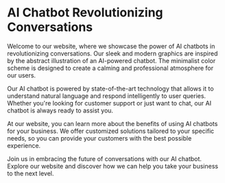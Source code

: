 <!--
Write me markdown content of website with wallpaper:

"An abstract illustration of an AI-powered chatbot, with sleek and modern graphics and a minimalist color scheme."

The header of the page should not be copy of the text but rather a real content of the website which is using this wallpaper.
-->

<!--font:Poppins-->

# AI Chatbot Revolutionizing Conversations

Welcome to our website, where we showcase the power of AI chatbots in revolutionizing conversations. Our sleek and modern graphics are inspired by the abstract illustration of an AI-powered chatbot. The minimalist color scheme is designed to create a calming and professional atmosphere for our users.

Our AI chatbot is powered by state-of-the-art technology that allows it to understand natural language and respond intelligently to user queries. Whether you're looking for customer support or just want to chat, our AI chatbot is always ready to assist you.

At our website, you can learn more about the benefits of using AI chatbots for your business. We offer customized solutions tailored to your specific needs, so you can provide your customers with the best possible experience.

Join us in embracing the future of conversations with our AI chatbot. Explore our website and discover how we can help you take your business to the next level.
